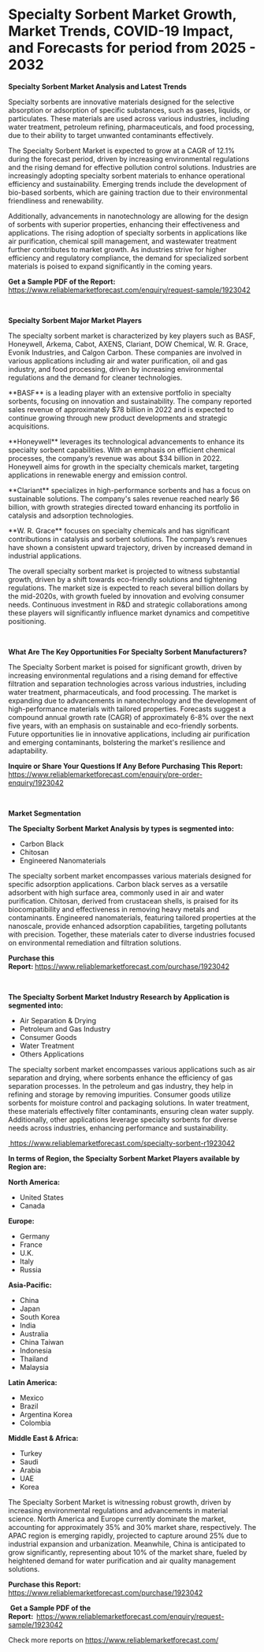 <p><h1>Specialty Sorbent Market Growth, Market Trends, COVID-19 Impact, and Forecasts for period from 2025 - 2032</h1></p><p><strong>Specialty Sorbent Market Analysis and Latest Trends</strong></p>
<p><p>Specialty sorbents are innovative materials designed for the selective absorption or adsorption of specific substances, such as gases, liquids, or particulates. These materials are used across various industries, including water treatment, petroleum refining, pharmaceuticals, and food processing, due to their ability to target unwanted contaminants effectively.</p><p>The Specialty Sorbent Market is expected to grow at a CAGR of 12.1% during the forecast period, driven by increasing environmental regulations and the rising demand for effective pollution control solutions. Industries are increasingly adopting specialty sorbent materials to enhance operational efficiency and sustainability. Emerging trends include the development of bio-based sorbents, which are gaining traction due to their environmental friendliness and renewability.</p><p>Additionally, advancements in nanotechnology are allowing for the design of sorbents with superior properties, enhancing their effectiveness and applications. The rising adoption of specialty sorbents in applications like air purification, chemical spill management, and wastewater treatment further contributes to market growth. As industries strive for higher efficiency and regulatory compliance, the demand for specialized sorbent materials is poised to expand significantly in the coming years.</p></p>
<p><strong>Get a Sample PDF of the Report:&nbsp;</strong> <a href="https://www.reliablemarketforecast.com/enquiry/request-sample/1923042?utm_campaign=2778&utm_medium=2&utm_source=Github&utm_content=ia&utm_term=28032025&utm_id=specialty-sorbent">https://www.reliablemarketforecast.com/enquiry/request-sample/1923042</a></p>
<p>&nbsp;</p>
<p><strong>Specialty Sorbent Major Market Players</strong></p>
<p><p>The specialty sorbent market is characterized by key players such as BASF, Honeywell, Arkema, Cabot, AXENS, Clariant, DOW Chemical, W. R. Grace, Evonik Industries, and Calgon Carbon. These companies are involved in various applications including air and water purification, oil and gas industry, and food processing, driven by increasing environmental regulations and the demand for cleaner technologies.</p><p>**BASF** is a leading player with an extensive portfolio in specialty sorbents, focusing on innovation and sustainability. The company reported sales revenue of approximately $78 billion in 2022 and is expected to continue growing through new product developments and strategic acquisitions.</p><p>**Honeywell** leverages its technological advancements to enhance its specialty sorbent capabilities. With an emphasis on efficient chemical processes, the company’s revenue was about $34 billion in 2022. Honeywell aims for growth in the specialty chemicals market, targeting applications in renewable energy and emission control.</p><p>**Clariant** specializes in high-performance sorbents and has a focus on sustainable solutions. The company's sales revenue reached nearly $6 billion, with growth strategies directed toward enhancing its portfolio in catalysis and adsorption technologies.</p><p>**W. R. Grace** focuses on specialty chemicals and has significant contributions in catalysis and sorbent solutions. The company’s revenues have shown a consistent upward trajectory, driven by increased demand in industrial applications.</p><p>The overall specialty sorbent market is projected to witness substantial growth, driven by a shift towards eco-friendly solutions and tightening regulations. The market size is expected to reach several billion dollars by the mid-2020s, with growth fueled by innovation and evolving consumer needs. Continuous investment in R&D and strategic collaborations among these players will significantly influence market dynamics and competitive positioning.</p></p>
<p>&nbsp;</p>
<p><strong>What Are The Key Opportunities For Specialty Sorbent Manufacturers?</strong></p>
<p><p>The Specialty Sorbent market is poised for significant growth, driven by increasing environmental regulations and a rising demand for effective filtration and separation technologies across various industries, including water treatment, pharmaceuticals, and food processing. The market is expanding due to advancements in nanotechnology and the development of high-performance materials with tailored properties. Forecasts suggest a compound annual growth rate (CAGR) of approximately 6-8% over the next five years, with an emphasis on sustainable and eco-friendly sorbents. Future opportunities lie in innovative applications, including air purification and emerging contaminants, bolstering the market's resilience and adaptability.</p></p>
<p><strong>Inquire or Share Your Questions If Any Before Purchasing This Report:</strong> <a href="https://www.reliablemarketforecast.com/enquiry/pre-order-enquiry/1923042?utm_campaign=2778&utm_medium=2&utm_source=Github&utm_content=ia&utm_term=28032025&utm_id=specialty-sorbent">https://www.reliablemarketforecast.com/enquiry/pre-order-enquiry/1923042</a></p>
<p>&nbsp;</p>
<p><strong>Market Segmentation</strong></p>
<p><strong>The Specialty Sorbent Market Analysis by types is segmented into:</strong></p>
<p><ul><li>Carbon Black</li><li>Chitosan</li><li>Engineered Nanomaterials</li></ul></p>
<p><p>The specialty sorbent market encompasses various materials designed for specific adsorption applications. Carbon black serves as a versatile adsorbent with high surface area, commonly used in air and water purification. Chitosan, derived from crustacean shells, is praised for its biocompatibility and effectiveness in removing heavy metals and contaminants. Engineered nanomaterials, featuring tailored properties at the nanoscale, provide enhanced adsorption capabilities, targeting pollutants with precision. Together, these materials cater to diverse industries focused on environmental remediation and filtration solutions.</p></p>
<p><strong>Purchase this Report:&nbsp;</strong><a href="https://www.reliablemarketforecast.com/purchase/1923042?utm_campaign=2778&utm_medium=2&utm_source=Github&utm_content=ia&utm_term=28032025&utm_id=specialty-sorbent">https://www.reliablemarketforecast.com/purchase/1923042</a></p>
<p>&nbsp;</p>
<p><strong>The Specialty Sorbent Market Industry Research by Application is segmented into:</strong></p>
<p><ul><li>Air Separation & Drying</li><li>Petroleum and Gas Industry</li><li>Consumer Goods</li><li>Water Treatment</li><li>Others Applications</li></ul></p>
<p><p>The specialty sorbent market encompasses various applications such as air separation and drying, where sorbents enhance the efficiency of gas separation processes. In the petroleum and gas industry, they help in refining and storage by removing impurities. Consumer goods utilize sorbents for moisture control and packaging solutions. In water treatment, these materials effectively filter contaminants, ensuring clean water supply. Additionally, other applications leverage specialty sorbents for diverse needs across industries, enhancing performance and sustainability.</p></p>
<p><a href="https://www.reliablemarketforecast.com/specialty-sorbent-r1923042?utm_campaign=2778&utm_medium=2&utm_source=Github&utm_content=ia&utm_term=28032025&utm_id=specialty-sorbent">&nbsp;https://www.reliablemarketforecast.com/specialty-sorbent-r1923042</a></p>
<p><strong>In terms of Region, the Specialty Sorbent Market Players available by Region are:</strong></p>
<p>
    <p> <strong> North America: </strong>
        <ul>
            <li>United States</li>
            <li>Canada</li>
        </ul>
        </p> 
    <p> <strong> Europe: </strong>
        <ul>
            <li>Germany</li>
            <li>France</li>
            <li>U.K.</li>
            <li>Italy</li>
            <li>Russia</li>
        </ul>
        </p> 
    <p> <strong> Asia-Pacific: </strong>
        <ul>
            <li>China</li>
            <li>Japan</li>
            <li>South Korea</li>
            <li>India</li>
            <li>Australia</li>
            <li>China Taiwan</li>
            <li>Indonesia</li>
            <li>Thailand</li>
            <li>Malaysia</li>
        </ul>
        </p> 
    <p> <strong> Latin America: </strong>
        <ul>
            <li>Mexico</li>
            <li>Brazil</li>
            <li>Argentina Korea</li>
            <li>Colombia</li>
        </ul>
        </p> 
    <p> <strong> Middle East & Africa: </strong>
        <ul>
            <li>Turkey</li>
            <li>Saudi</li>
            <li>Arabia</li>
            <li>UAE</li>
            <li>Korea</li>
        </ul>
    </p>
    </p>
<p><p>The Specialty Sorbent Market is witnessing robust growth, driven by increasing environmental regulations and advancements in material science. North America and Europe currently dominate the market, accounting for approximately 35% and 30% market share, respectively. The APAC region is emerging rapidly, projected to capture around 25% due to industrial expansion and urbanization. Meanwhile, China is anticipated to grow significantly, representing about 10% of the market share, fueled by heightened demand for water purification and air quality management solutions.</p></p>
<p><strong>Purchase this Report: </strong><a href="https://www.reliablemarketforecast.com/purchase/1923042?utm_campaign=2778&utm_medium=2&utm_source=Github&utm_content=ia&utm_term=28032025&utm_id=specialty-sorbent">https://www.reliablemarketforecast.com/purchase/1923042</a></p>
<p>&nbsp;<strong>Get a Sample PDF of the Report:&nbsp;&nbsp;</strong><a href="https://www.reliablemarketforecast.com/enquiry/request-sample/1923042?utm_campaign=2778&utm_medium=2&utm_source=Github&utm_content=ia&utm_term=28032025&utm_id=specialty-sorbent">https://www.reliablemarketforecast.com/enquiry/request-sample/1923042</a></p>
<p><strong></strong></p>
<p>Check more reports on <a href="https://www.reliablemarketforecast.com/?utm_campaign=2778&utm_medium=2&utm_source=Github&utm_content=ia&utm_term=28032025&utm_id=specialty-sorbent">https://www.reliablemarketforecast.com/</a></p>
